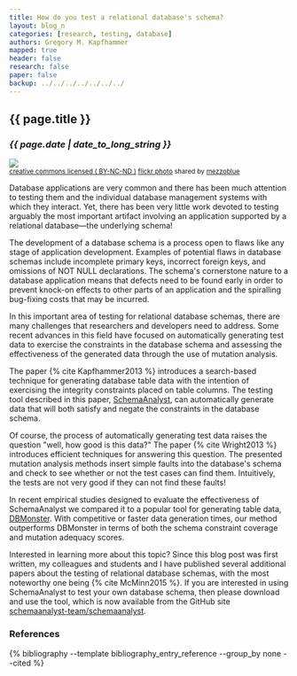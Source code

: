 ```yaml
---
title: How do you test a relational database's schema?
layout: blog_n
categories: [research, testing, database]
authors: Gregory M. Kapfhammer
mapped: true
header: false
research: false
paper: false
backup: ../../../../../../../
---
```


## {{ page.title }}
### <em>{{ page.date | date_to_long_string }}</em>

<a title="Iron Gate, missing Fleur de Lis" href="http://flickr.com/photos/mezzoblue/42717172"><img class="img-responsive-tight" src="https://farm1.staticflickr.com/22/42717172_1d50d09993_z.jpg?zz=1" /></a><br /><small><a href="http://creativecommons.org/licenses/by-nc-nd/2.0/">creative commons licensed ( BY-NC-ND )</a> <a title="Iron Gate, missing Fleur de Lis" href="http://flickr.com/photos/mezzoblue/42717172">flickr photo</a> shared by <a href="http://flickr.com/people/mezzoblue">mezzoblue</a></small>

Database applications are very common and there has been much attention to testing them and the individual database
management systems with which they interact. Yet, there has been very little work devoted to testing arguably the most
important artifact involving an application supported by a relational database&mdash;the underlying schema!

The development of a database schema is a process open to flaws like any stage of application development. Examples of
potential flaws in database schemas include incomplete primary keys, incorrect foreign keys, and omissions of NOT NULL
declarations. The schema's cornerstone nature to a database application means that defects need to be found early in
order to prevent knock-on effects to other parts of an application and the spiralling bug-fixing costs that may be
incurred.

In this important area of testing for relational database schemas, there are many challenges that researchers and
developers need to address. Some recent advances in this field have focused on automatically generating test data to
exercise the constraints in the database schema and assessing the effectiveness of the generated data through the use of
mutation analysis.

The paper {% cite Kapfhammer2013 %} introduces a search-based technique for generating database table data with the
intention of exercising the integrity constraints placed on table columns. The testing tool described in this paper,
[SchemaAnalyst](http://schemaanalyst.org/), can automatically generate data that will both satisfy and negate the
constraints in the database schema.

Of course, the process of automatically generating test data raises the question "well, how good is this data?" The
paper {% cite Wright2013 %} introduces efficient techniques for answering this question.  The presented mutation
analysis methods insert simple faults into the database's schema and check to see whether or not the test cases can find
them. Intuitively, the tests are not very good if they can not find these faults!

In recent empirical studies designed to evaluate the effectiveness of SchemaAnalyst we compared it to a popular tool for
generating table data, [DBMonster](http://dbmonster.sourceforge.net/). With competitive or faster data generation times,
our method outperforms DBMonster in terms of both the schema constraint coverage and mutation adequacy scores.

Interested in learning more about this topic? Since this blog post was first written, my colleagues and students and I
have published several additional papers about the testing of relational database schemas, with the most noteworthy one
being {% cite McMinn2015 %}. If you are interested in using SchemaAnalyst to test your own database schema, then please
download and use the tool, which is now available from the GitHub site
[schemaanalyst-team/schemaanalyst](https://github.com/schemaanalyst-team/schemaanalyst).

### References

{% bibliography --template bibliography_entry_reference --group_by none --cited %}
